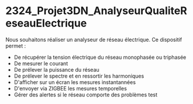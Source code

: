 # 2324_Projet3DN_AnalyseurQualiteReseauElectrique

Nous souhaitons réaliser un analyseur de réseau électrique. 
Ce dispositif permet :
  - De récupérer la tension électrique du réseau monophasée ou triphasée
  - De mesurer le courant
  - De prélever la puissance du réseau
  - De prélever le spectre et en ressortir les harmoniques
  - D'afficher sur un écran les mesures instantannées
  - D'envoyer via ZIGBEE les mesures temporelles
  - Gérer des alertes si le réseau comporte des problèmes test

